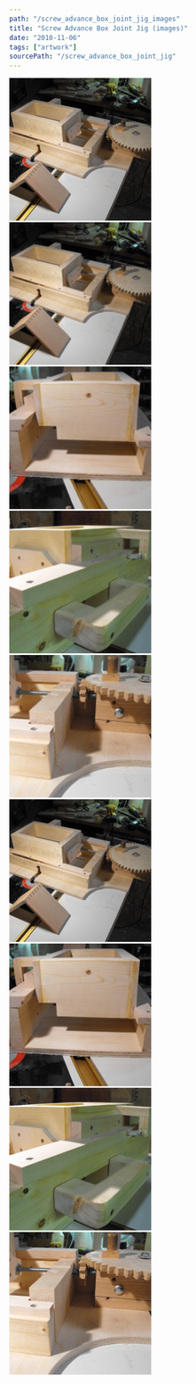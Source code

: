 ```yaml
---
path: "/screw_advance_box_joint_jig_images"
title: "Screw Advance Box Joint Jig (images)"
date: "2010-11-06"
tags: ["artwork"]
sourcePath: "/screw_advance_box_joint_jig"
---
```


 ![dscf1115.jpeg_hexagon.jpeg](dscf1115.jpeg_hexagon.jpeg) ![dscf1115-300x225.jpg_hexagon.jpeg](dscf1115-300x225.jpg_hexagon.jpeg) ![dscf1114-300x225.jpg_hexagon.jpeg](dscf1114-300x225.jpg_hexagon.jpeg) ![dscf1113-300x225.jpg_hexagon.jpeg](dscf1113-300x225.jpg_hexagon.jpeg) ![dscf1112-300x225.jpg_hexagon.jpeg](dscf1112-300x225.jpg_hexagon.jpeg) ![dscf1115.jpg_hexagon.jpeg](dscf1115.jpg_hexagon.jpeg) ![dscf1114.jpg_hexagon.jpeg](dscf1114.jpg_hexagon.jpeg) ![dscf1113.jpg_hexagon.jpeg](dscf1113.jpg_hexagon.jpeg) ![dscf1112.jpg_hexagon.jpeg](dscf1112.jpg_hexagon.jpeg)